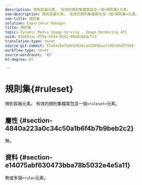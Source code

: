 ```yaml
---
description: 規則容器元素。 有效的規則集檔案包含一個<規則集>元素。
seo-description: 規則容器元素。 有效的規則集檔案包含一個<規則集>元素。
seo-title: 規則集
solution: Experience Manager
title: 規則集
topic: Dynamic Media Image Serving - Image Rendering API
uuid: 92e691ac-079e-4f84-9142-80e0c603cfc3
translation-type: tm+mt
source-git-commit: 97a84e8e7edd3d834ca42069eae7c09c00d57938
workflow-type: tm+mt
source-wordcount: '45'
ht-degree: 6%

---
```



# 規則集{#ruleset}

規則容器元素。 有效的規則集檔案包含一個`<ruleset>`元素。

## 屬性 {#section-4840a223a0c34c50a1b6f4b7b9beb2c2}

無。

## 資料 {#section-e14075abf630473bba78b5032e4e5a11}

無或多個`<rule>`元素。

